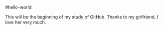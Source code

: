 #hello-world

This will be the beginning of my study of GitHub.
Thanks to my girlfriend, I love her very much.
